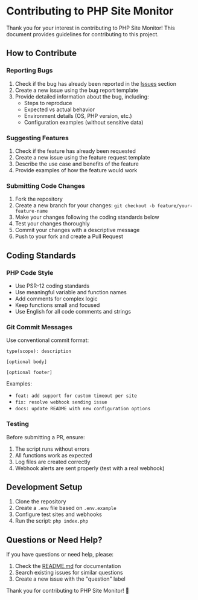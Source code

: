 # Contributing to PHP Site Monitor

Thank you for your interest in contributing to PHP Site Monitor! This document provides guidelines for contributing to this project.

## How to Contribute

### Reporting Bugs

1. Check if the bug has already been reported in the [Issues](https://github.com/your-username/ping-log/issues) section
2. Create a new issue using the bug report template
3. Provide detailed information about the bug, including:
   - Steps to reproduce
   - Expected vs actual behavior
   - Environment details (OS, PHP version, etc.)
   - Configuration examples (without sensitive data)

### Suggesting Features

1. Check if the feature has already been requested
2. Create a new issue using the feature request template
3. Describe the use case and benefits of the feature
4. Provide examples of how the feature would work

### Submitting Code Changes

1. Fork the repository
2. Create a new branch for your changes: `git checkout -b feature/your-feature-name`
3. Make your changes following the coding standards below
4. Test your changes thoroughly
5. Commit your changes with a descriptive message
6. Push to your fork and create a Pull Request

## Coding Standards

### PHP Code Style

- Use PSR-12 coding standards
- Use meaningful variable and function names
- Add comments for complex logic
- Keep functions small and focused
- Use English for all code comments and strings

### Git Commit Messages

Use conventional commit format:
```
type(scope): description

[optional body]

[optional footer]
```

Examples:
- `feat: add support for custom timeout per site`
- `fix: resolve webhook sending issue`
- `docs: update README with new configuration options`

### Testing

Before submitting a PR, ensure:
1. The script runs without errors
2. All functions work as expected
3. Log files are created correctly
4. Webhook alerts are sent properly (test with a real webhook)

## Development Setup

1. Clone the repository
2. Create a `.env` file based on `.env.example`
3. Configure test sites and webhooks
4. Run the script: `php index.php`

## Questions or Need Help?

If you have questions or need help, please:
1. Check the [README.md](README.md) for documentation
2. Search existing issues for similar questions
3. Create a new issue with the "question" label

Thank you for contributing to PHP Site Monitor! 🚀 